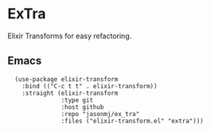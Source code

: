 # ExTra

Elixir Transforms for easy refactoring.

## Emacs

```emacs-lisp
  (use-package elixir-transform
    :bind (("C-c t t" . elixir-transform))
    :straight (elixir-transform
               :type git
               :host github
               :repo "jasonmj/ex_tra"
               :files ("elixir-transform.el" "extra")))
```

